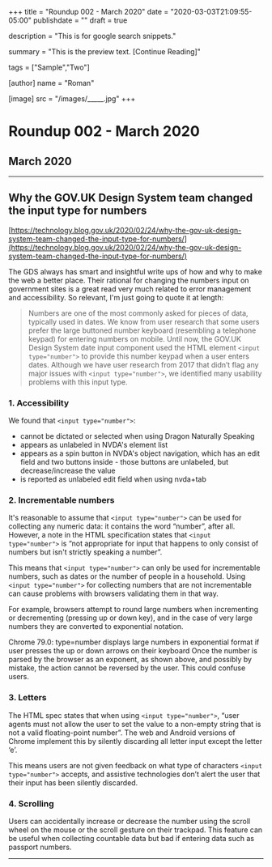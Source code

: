 +++
title = "Roundup 002 - March 2020"
date = "2020-03-03T21:09:55-05:00"
publishdate = ""
draft = true

description = "This is for google search snippets."

summary = "This is the preview text. [Continue Reading]"

tags = ["Sample","Two"]

[author]
    name = "Roman"

[image]
    src = "/images/_____.jpg"
+++

# Roundup 002 - March 2020

## March 2020

---

## Why the GOV.UK Design System team changed the input type for numbers
[https://technology.blog.gov.uk/2020/02/24/why-the-gov-uk-design-system-team-changed-the-input-type-for-numbers/](https://technology.blog.gov.uk/2020/02/24/why-the-gov-uk-design-system-team-changed-the-input-type-for-numbers/)

The GDS always has smart and insightful write ups of how and why to make the web a better place. Their rational for changing the numbers input on government sites is a great read very much related to error management and accessibility. So relevant, I'm just going to quote it at length:

> Numbers are one of the most commonly asked for pieces of data, typically used in dates. We know from user research that some users prefer the large buttoned number keyboard (resembling a telephone keypad) for entering numbers on mobile. Until now, the GOV.UK Design System date input component used the HTML element `<input type="number">` to provide this number keypad when a user enters dates. Although we have user research from 2017 that didn’t flag any major issues with `<input type="number">`, we identified many usability problems with this input type.

### 1. Accessibility
We found that `<input type="number">`: 

* cannot be dictated or selected when using Dragon Naturally Speaking
* appears as unlabeled in NVDA's element list
* appears as a spin button in NVDA's object navigation, which has an edit field and two buttons inside - those buttons are unlabeled, but decrease/increase the value
* is reported as unlabeled edit field when using nvda+tab

### 2. Incrementable numbers
It's reasonable to assume that `<input type="number">` can be used for collecting any numeric data: it contains the word “number”, after all. However, a note in the HTML specification states that `<input type="number">` is “not appropriate for input that happens to only consist of numbers but isn't strictly speaking a number”.

This means that `<input type="number">` can only be used for incrementable numbers, such as dates or the number of people in a household. Using `<input type="number">` for collecting numbers that are not incrementable can cause problems with browsers validating them in that way.

For example, browsers attempt to round large numbers when incrementing or decrementing (pressing up or down key), and in the case of very large numbers they are converted to exponential notation.


Chrome 79.0: type=number displays large numbers in exponential format if user presses the up or down arrows on their keyboard
Once the number is parsed by the browser as an exponent, as shown above, and possibly by mistake, the action cannot be reversed by the user. This could confuse users. 

### 3. Letters 
The HTML spec states that when using `<input type="number">`, “user agents must not allow the user to set the value to a non-empty string that is not a valid floating-point number”. The web and Android versions of Chrome implement this by silently discarding all letter input except the letter ‘e’.

This means users are not given feedback on what type of characters `<input type="number">` accepts, and assistive technologies don’t alert the user that their input has been silently discarded.

### 4. Scrolling 
Users can accidentally increase or decrease the number using the scroll wheel on the mouse or the scroll gesture on their trackpad. This feature can be useful when collecting countable data but bad if entering data such as passport numbers.

<hr>

